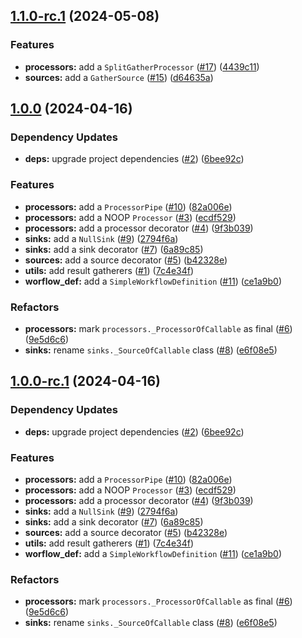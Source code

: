 ## [1.1.0-rc.1](https://github.com/savannahghi/sghi-etl-commons/compare/v1.0.0...v1.1.0-rc.1) (2024-05-08)


### Features

* **processors:** add a `SplitGatherProcessor` ([#17](https://github.com/savannahghi/sghi-etl-commons/issues/17)) ([4439c11](https://github.com/savannahghi/sghi-etl-commons/commit/4439c11724fe1630d2f53e3cc4be8ebc798ff352))
* **sources:** add a `GatherSource` ([#15](https://github.com/savannahghi/sghi-etl-commons/issues/15)) ([d64635a](https://github.com/savannahghi/sghi-etl-commons/commit/d64635a66fa058c9c26007d281620491de8b9a7e))

## [1.0.0](https://github.com/savannahghi/sghi-etl-commons/compare/...v1.0.0) (2024-04-16)


### Dependency Updates

* **deps:** upgrade project dependencies ([#2](https://github.com/savannahghi/sghi-etl-commons/issues/2)) ([6bee92c](https://github.com/savannahghi/sghi-etl-commons/commit/6bee92caa6464c52ee03c0a609dec5fd5b919fea))


### Features

* **processors:** add a `ProcessorPipe` ([#10](https://github.com/savannahghi/sghi-etl-commons/issues/10)) ([82a006e](https://github.com/savannahghi/sghi-etl-commons/commit/82a006ee58bfacc723e3bed2612114f002276719))
* **processors:** add a NOOP `Processor` ([#3](https://github.com/savannahghi/sghi-etl-commons/issues/3)) ([ecdf529](https://github.com/savannahghi/sghi-etl-commons/commit/ecdf529bbf091dc3d88060331ba6dc66703118f5))
* **processors:** add a processor decorator ([#4](https://github.com/savannahghi/sghi-etl-commons/issues/4)) ([9f3b039](https://github.com/savannahghi/sghi-etl-commons/commit/9f3b0393630c2bae8df568f4a0fd977f1d34effc))
* **sinks:** add a `NullSink` ([#9](https://github.com/savannahghi/sghi-etl-commons/issues/9)) ([2794f6a](https://github.com/savannahghi/sghi-etl-commons/commit/2794f6ab198d9a2e211cd57f3e6ab6c6aab0a815))
* **sinks:** add a sink decorator ([#7](https://github.com/savannahghi/sghi-etl-commons/issues/7)) ([6a89c85](https://github.com/savannahghi/sghi-etl-commons/commit/6a89c85d30e8a28abc995823df9fc06aa8d52f14))
* **sources:** add a source decorator ([#5](https://github.com/savannahghi/sghi-etl-commons/issues/5)) ([b42328e](https://github.com/savannahghi/sghi-etl-commons/commit/b42328e7c94bf975df4e2ddde454bdad13d8bae7))
* **utils:** add result gatherers ([#1](https://github.com/savannahghi/sghi-etl-commons/issues/1)) ([7c4e34f](https://github.com/savannahghi/sghi-etl-commons/commit/7c4e34f738e9b8774d7c1d7ba3e6386229b25786))
* **worflow_def:** add a `SimpleWorkflowDefinition` ([#11](https://github.com/savannahghi/sghi-etl-commons/issues/11)) ([ce1a9b0](https://github.com/savannahghi/sghi-etl-commons/commit/ce1a9b03a6fa6e0b6ab75a8635c98e0b8267be86))


### Refactors

* **processors:** mark `processors._ProcessorOfCallable` as final ([#6](https://github.com/savannahghi/sghi-etl-commons/issues/6)) ([9e5d6c6](https://github.com/savannahghi/sghi-etl-commons/commit/9e5d6c6d50a8e92cb2fe35537edf866dd1098d15))
* **sinks:** rename `sinks._SourceOfCallable` class ([#8](https://github.com/savannahghi/sghi-etl-commons/issues/8)) ([e6f08e5](https://github.com/savannahghi/sghi-etl-commons/commit/e6f08e5f9edb25067529980d9d13f7e3d75a3847))

## [1.0.0-rc.1](https://github.com/savannahghi/sghi-etl-commons/compare/...v1.0.0-rc.1) (2024-04-16)


### Dependency Updates

* **deps:** upgrade project dependencies ([#2](https://github.com/savannahghi/sghi-etl-commons/issues/2)) ([6bee92c](https://github.com/savannahghi/sghi-etl-commons/commit/6bee92caa6464c52ee03c0a609dec5fd5b919fea))


### Features

* **processors:** add a `ProcessorPipe` ([#10](https://github.com/savannahghi/sghi-etl-commons/issues/10)) ([82a006e](https://github.com/savannahghi/sghi-etl-commons/commit/82a006ee58bfacc723e3bed2612114f002276719))
* **processors:** add a NOOP `Processor` ([#3](https://github.com/savannahghi/sghi-etl-commons/issues/3)) ([ecdf529](https://github.com/savannahghi/sghi-etl-commons/commit/ecdf529bbf091dc3d88060331ba6dc66703118f5))
* **processors:** add a processor decorator ([#4](https://github.com/savannahghi/sghi-etl-commons/issues/4)) ([9f3b039](https://github.com/savannahghi/sghi-etl-commons/commit/9f3b0393630c2bae8df568f4a0fd977f1d34effc))
* **sinks:** add a `NullSink` ([#9](https://github.com/savannahghi/sghi-etl-commons/issues/9)) ([2794f6a](https://github.com/savannahghi/sghi-etl-commons/commit/2794f6ab198d9a2e211cd57f3e6ab6c6aab0a815))
* **sinks:** add a sink decorator ([#7](https://github.com/savannahghi/sghi-etl-commons/issues/7)) ([6a89c85](https://github.com/savannahghi/sghi-etl-commons/commit/6a89c85d30e8a28abc995823df9fc06aa8d52f14))
* **sources:** add a source decorator ([#5](https://github.com/savannahghi/sghi-etl-commons/issues/5)) ([b42328e](https://github.com/savannahghi/sghi-etl-commons/commit/b42328e7c94bf975df4e2ddde454bdad13d8bae7))
* **utils:** add result gatherers ([#1](https://github.com/savannahghi/sghi-etl-commons/issues/1)) ([7c4e34f](https://github.com/savannahghi/sghi-etl-commons/commit/7c4e34f738e9b8774d7c1d7ba3e6386229b25786))
* **worflow_def:** add a `SimpleWorkflowDefinition` ([#11](https://github.com/savannahghi/sghi-etl-commons/issues/11)) ([ce1a9b0](https://github.com/savannahghi/sghi-etl-commons/commit/ce1a9b03a6fa6e0b6ab75a8635c98e0b8267be86))


### Refactors

* **processors:** mark `processors._ProcessorOfCallable` as final ([#6](https://github.com/savannahghi/sghi-etl-commons/issues/6)) ([9e5d6c6](https://github.com/savannahghi/sghi-etl-commons/commit/9e5d6c6d50a8e92cb2fe35537edf866dd1098d15))
* **sinks:** rename `sinks._SourceOfCallable` class ([#8](https://github.com/savannahghi/sghi-etl-commons/issues/8)) ([e6f08e5](https://github.com/savannahghi/sghi-etl-commons/commit/e6f08e5f9edb25067529980d9d13f7e3d75a3847))
